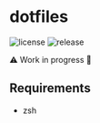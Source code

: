 # dotfiles
![license](https://img.shields.io/github/license/nossal/dotfiles.svg)
![release](https://img.shields.io/github/release/nossal/dotfiles.svg)

:warning: Work in progress :construction:

<!-- ## Features -->

## Requirements
- zsh

<!--
## Install
1. Just execute the following code into your zsh session:
```
eval "$(curl -fsL http://noss.al/dot)"
```
2. Restart your zsh session.
3. Done.
-->
